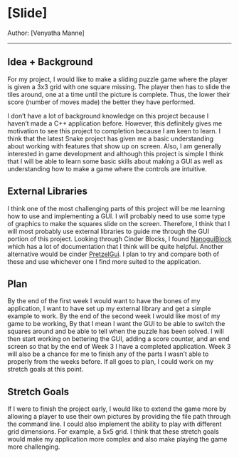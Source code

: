 # [Slide]

Author: [Venyatha Manne]

---

**Idea + Background**
-
For my project, I would like to make a sliding puzzle game where the player is given a 3x3 grid with one square missing. The player then has to slide the tiles around, one at a time until the picture is complete. Thus, the lower their score (number of moves made) the better they have performed.

I don’t have a lot of background knowledge on this project because I haven’t made a C++ application before. However, this definitely gives me motivation to see this project to completion because I am keen to learn. I think that the latest Snake project has given me a basic understanding about working with features that show up on screen. Also, I am generally interested in game development and although this project is simple I think that I will be able to learn some basic skills about making a GUI as well as understanding how to make a game where the controls are intuitive.

**External Libraries**
-
I think one of the most challenging parts of this project will be me learning how to use and implementing a GUI. I will probably need to use some type of graphics to make the squares slide on the screen. Therefore, I think that I will most probably use external libraries to guide me through the GUI portion of this project. Looking through Cinder Blocks, I found [NanoguiBlock](https://github.com/Hurleyworks/NanoguiBlock) which has a lot of documentation that I think will be quite helpful. Another alternative would be cinder [PretzelGui](https://github.com/cwhitney/PretzelGui). I plan to try and compare both of these and use whichever one I find more suited to the application.

**Plan**
- 
By the end of the first week I would want to have the bones of my application, I want to have set up my external library and get a simple example to work. By the end of the second week I would like most of my game to be working, By that I mean I want the GUI to be able to switch the squares around and be able to tell when the puzzle has been solved. I will then start working on bettering the GUI, adding a score counter, and an end screen so that by the end of Week 3 I have a completed application. Week 3 will also be a chance for me to finish any of the parts I wasn’t able to properly from the weeks before. If all goes to plan, I could work on my stretch goals at this point.

**Stretch Goals**
-
If I were to finish the project early, I would like to extend the game more by allowing a player to use their own pictures by providing the file path through the command line. I could also implement the ability to play with different grid dimensions. For example, a 5x5 grid. I think that these stretch goals would make my application more complex and also make playing the game more challenging.